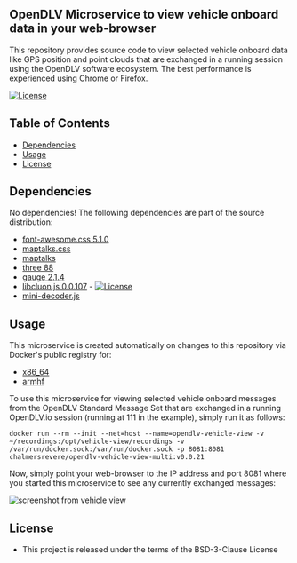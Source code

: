 ## OpenDLV Microservice to view vehicle onboard data in your web-browser

This repository provides source code to view selected vehicle onboard data like
GPS position and point clouds that are exchanged in a running session using
the OpenDLV software ecosystem. The best performance is experienced using
Chrome or Firefox.

[![License](https://img.shields.io/badge/License-BSD%203--Clause-blue.svg)](https://opensource.org/licenses/BSD-3-Clause)


## Table of Contents
* [Dependencies](#dependencies)
* [Usage](#usage)
* [License](#license)


## Dependencies
No dependencies! The following dependencies are part of the source distribution:

* [font-awesome.css 5.1.0](https://cdnjs.cloudflare.com/ajax/libs/font-awesome/5.1.0/css/font-awesome.min.css)
* [maptalks.css](https://unpkg.com/maptalks/dist/maptalks.css)
* [maptalks](https://unpkg.com/maptalks/dist/maptalks.min.js)
* [three 88](https://cdnjs.cloudflare.com/ajax/libs/three.js/88/three.min.js)
* [gauge 2.1.4](https://cdn.rawgit.com/Mikhus/canvas-gauges/gh-pages/download/2.1.4/all/gauge.min.js)
* [libcluon.js 0.0.107](https://github.com/chrberger/libcluon) - [![License](https://img.shields.io/badge/License-BSD%203--Clause-blue.svg)](https://opensource.org/licenses/BSD-3-Clause)
* [mini-decoder.js](https://github.com/chrberger/mini-decoder.js)


## Usage
This microservice is created automatically on changes to this repository via
Docker's public registry for:
* [x86_64](https://hub.docker.com/r/chalmersrevere/opendlv-vehicle-view-amd64/tags/)
* [armhf](https://hub.docker.com/r/chalmersrevere/opendlv-vehicle-view-armhf/tags/)

To use this microservice for viewing selected vehicle onboard messages from the
OpenDLV Standard Message Set that are exchanged in a running OpenDLV.io session
(running at 111 in the example), simply run it as follows:

```
docker run --rm --init --net=host --name=opendlv-vehicle-view -v ~/recordings:/opt/vehicle-view/recordings -v /var/run/docker.sock:/var/run/docker.sock -p 8081:8081 chalmersrevere/opendlv-vehicle-view-multi:v0.0.21
```

Now, simply point your web-browser to the IP address and port 8081 where you
started this microservice to see any currently exchanged messages:

![screenshot from vehicle view](https://raw.githubusercontent.com/chalmers-revere/opendlv-vehicle-view/master/vehicle-view-animated.gif)


## License

* This project is released under the terms of the BSD-3-Clause License

